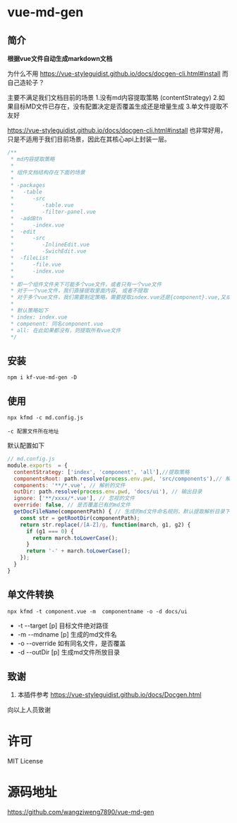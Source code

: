 # vue-md-gen

## 简介

**根据vue文件自动生成markdown文档**

为什么不用 https://vue-styleguidist.github.io/docs/docgen-cli.html#install 而自己造轮子？

主要不满足我们文档目前的场景
1.没有md内容提取策略 (contentStrategy)
2.如果目标MD文件已存在，没有配置决定是否覆盖生成还是增量生成
3.单文件提取不友好

https://vue-styleguidist.github.io/docs/docgen-cli.html#install 也非常好用，只是不适用于我们目前场景，因此在其核心api上封装一层。

```js
/**
 * md内容提取策略
 *
 * 组件文档结构存在下面的场景
 *
 * -packages
 *   -table
 *      -src
 *         -table.vue
 *         -filter-panel.vue
 *  -addBtn
 *      -index.vue
 *  -edit
 *      -src
 *         -InlineEdit.vue
 *         -SwichEdit.vue
 *  -fileList
 *      -file.vue
 *      -index.vue
 *
 * 即一个组件文件夹下可能多个vue文件，或者只有一个vue文件
 * 对于一个vue文件，我们直接提取里面内容, 或者不提取
 * 对于多个vue文件，我们需要制定策略，需要提取index.vue还是{component}.vue,又或者是提取全部vue文件内容到一个md中
 *
 * 默认策略如下
 * index: index.vue
 * compenent: 同名component.vue
 * all: 在此如果都没有，则提取所有vue文件
 */
```

## 安装

```shell
npm i kf-vue-md-gen -D
```

## 使用

```shell
npx kfmd -c md.config.js
```
`-c 配置文件所在地址`

默认配置如下

```javascript
// md.config.js 
module.exports  = {
  contentStrategy: ['index', 'component', 'all'],//提取策略
  componentsRoot: path.resolve(process.env.pwd, 'src/components'),// 解析的目录
  components: '**/*.vue', // 解析的文件
  outDir: path.resolve(process.env.pwd, 'docs/ui'), // 输出目录
  ignore: ['**/xxxx/*.vue'], // 忽视的文件
  override: false, // 是否覆盖已有的md文件
  getDocFileName(componentPath) { // 生成的md文件命名规则，默认提取解析目录下一级目录名，并转换大小写
    const str = getRootDir(componentPath);
    return str.replace(/[A-Z]/g, function(march, g1, g2) {
      if (g1 === 0) {
        return march.toLowerCase();
      }
      return '-' + march.toLowerCase();
    });
  }
}
```



## 单文件转换
```shell
npx kfmd -t component.vue -m  componentname -o -d docs/ui
```
- -t --target [p]     目标文件绝对路径
- -m --mdname [p]     生成的md文件名
- -o --override       如有同名文件，是否覆盖
- -d --outDir [p]     生成md文件所放目录

## 致谢

1. 本插件参考 https://vue-styleguidist.github.io/docs/Docgen.html

向以上人员致谢

# 许可

MIT License

# 源码地址
https://github.com/wangziweng7890/vue-md-gen